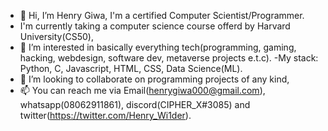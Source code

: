 - 👋 Hi, I’m Henry Giwa, I'm a certified Computer Scientist/Programmer.
- I'm currently taking a computer science course offerd by Harvard University(CS50),
- 👀 I’m interested in basically everything tech(programming, gaming, hacking, webdesign, software dev, metaverse projects e.t.c).
-My stack: Python, C, Javascript, HTML, CSS, Data Science(ML).
- 💞️ I’m looking to collaborate on programming projects of any kind,
- 📫 You can reach me via Email(henrygiwa000@gmail.com), whatsapp(08062911861), discord(CIPHER_X#3085) and twitter(https://twitter.com/Henry_Wi1der).

<!---
CIPHER-000/CIPHER-000 is a ✨ special ✨ repository because its `README.md` (this file) appears on your GitHub profile.
You can click the Preview link to take a look at your changes.
--->
